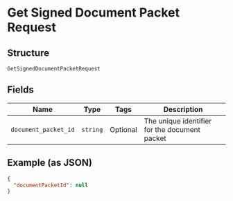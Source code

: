 
# Get Signed Document Packet Request

## Structure

`GetSignedDocumentPacketRequest`

## Fields

| Name | Type | Tags | Description |
|  --- | --- | --- | --- |
| `document_packet_id` | `string` | Optional | The unique identifier for the document packet |

## Example (as JSON)

```json
{
  "documentPacketId": null
}
```

